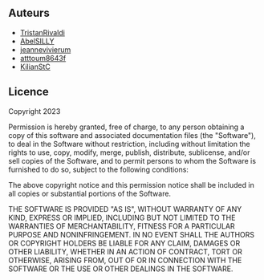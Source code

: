 ## Auteurs

- [TristanRivaldi](https://github.com/TristanRivaldi)
- [AbelSILLY](https://github.com/AbelSILLY)
- [jeannevivierum](https://github.com/jeannevivierum)
- [atttoum8643f](https://github.com/atttoum8643f)
- [KilianStC](https://github.com/KilianStC)



## Licence

Copyright 2023 

Permission is hereby granted, free of charge, to any person obtaining a copy
of this software and associated documentation files (the "Software"), to deal
in the Software without restriction, including without limitation the rights
to use, copy, modify, merge, publish, distribute, sublicense, and/or sell copies
of the Software, and to permit persons to whom the Software is furnished to do
so, subject to the following conditions:

The above copyright notice and this permission notice shall be included in all
copies or substantial portions of the Software.

THE SOFTWARE IS PROVIDED "AS IS", WITHOUT WARRANTY OF ANY KIND, EXPRESS OR
IMPLIED, INCLUDING BUT NOT LIMITED TO THE WARRANTIES OF MERCHANTABILITY,
FITNESS FOR A PARTICULAR PURPOSE AND NONINFRINGEMENT. IN NO EVENT SHALL THE
AUTHORS OR COPYRIGHT HOLDERS BE LIABLE FOR ANY CLAIM, DAMAGES OR OTHER
LIABILITY, WHETHER IN AN ACTION OF CONTRACT, TORT OR OTHERWISE, ARISING FROM,
OUT OF OR IN CONNECTION WITH THE SOFTWARE OR THE USE OR OTHER DEALINGS IN THE
SOFTWARE.
